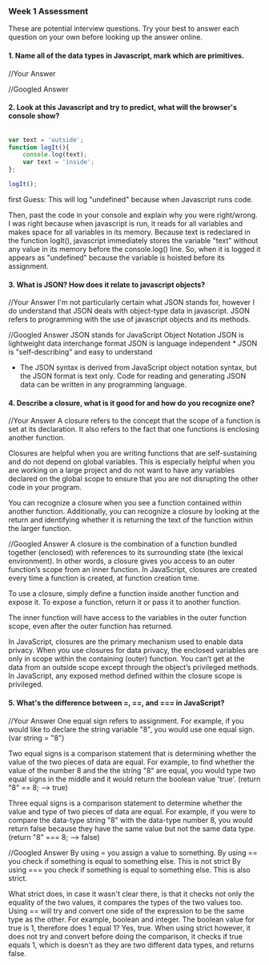 ### Week 1 Assessment

These are potential interview questions. Try your best to answer each question on your own before looking up the answer online.

#### 1. Name all of the data types in Javascript, mark which are primitives.

  //Your Answer
  <!--
  - boolean (primitive)
  - number (primitive)
  - string (primitive)
  - null (primitive)
  - undefined (primitive)
  - object -->


  //Googled Answer
  <!--
  - boolean
  - null
  - undefined
  - number
  - string
  - symbol
  - object -->


#### 2. Look at this Javascript and try to predict, what will the browser's console show?

``` javascript

var text = 'outside';
function logIt(){
    console.log(text);
    var text = 'inside';
};

logIt();

```

first Guess: This will log "undefined" because when Javascript runs code.


Then, past the code in your console and explain why you were right/wrong.
I was right because when javascript is run, it reads for all variables and makes space for all variables in its memory. Because text is redeclared in the function logIt(), javascript immediately stores the variable "text" without any value in its memory before the console.log() line. So, when it is logged it appears as "undefined" because the variable is hoisted before its assignment.


#### 3. What is JSON? How does it relate to javascript objects?

  //Your Answer
  I'm not particularly certain what JSON stands for, however I do understand that JSON deals with object-type data in javascript. JSON refers to programming with the use of javascript objects and its methods.

  //Googled Answer
  JSON stands for JavaScript Object Notation
  JSON is lightweight data interchange format
  JSON is language independent *
  JSON is "self-describing" and easy to understand

* The JSON syntax is derived from JavaScript object notation syntax, but the JSON format is text only. Code for reading and generating JSON data can be written in any programming language.


#### 4. Describe a closure, what is it good for and how do you recognize one?

  //Your Answer
  A closure refers to the concept that the scope of a function is set at its declaration. It also refers to the fact that one functions is enclosing another function.

  Closures are helpful when you are writing functions that are self-sustaining and do not depend on global variables. This is especially helpful when you are working on a large project and do not want to have any variables declared on the global scope to ensure that you are not disrupting the other code in your program.

  You can recognize a closure when you see a function contained within another function. Additionally, you can recognize a closure by looking at the return and identifying whether it is returning the text of the function within the larger function.

  //Googled Answer
  A closure is the combination of a function bundled together (enclosed) with references to its surrounding state (the lexical environment). In other words, a closure gives you access to an outer function’s scope from an inner function. In JavaScript, closures are created every time a function is created, at function creation time.

  To use a closure, simply define a function inside another function and expose it. To expose a function, return it or pass it to another function.

  The inner function will have access to the variables in the outer function scope, even after the outer function has returned.

  In JavaScript, closures are the primary mechanism used to enable data privacy. When you use closures for data privacy, the enclosed variables are only in scope within the containing (outer) function. You can’t get at the data from an outside scope except through the object’s privileged methods. In JavaScript, any exposed method defined within the closure scope is privileged.


#### 5. What's the difference between =, ==, and === in JavaScript?

  //Your Answer
  One equal sign refers to assignment. For example, if you would like to declare the string variable "8", you would use one equal sign. (var string = "8")

  Two equal signs is a comparison statement that is determining whether the value of the two pieces of data are equal. For example, to find whether the value of the number 8 and the the string "8" are equal, you would type two equal signs in the middle and it would return the boolean value 'true'. (return "8" == 8; --> true)

  Three equal signs is a comparison statement to determine whether the value and type of two pieces of data are equal. For example, if you were to compare the data-type string "8" with the data-type number 8, you would return false because they have the same value but not the same data type. (return "8" === 8; --> false)

  //Googled Answer
  By using = you assign a value to something.
  By using == you check if something is equal to something else. This is not strict
  By using === you check if something is equal to something else. This is also strict.

  What strict does, in case it wasn't clear there, is that it checks not only the equality of the two values, it compares the types of the two values too. Using == will try and convert one side of the expression to be the same type as the other. For example, boolean and integer. The boolean value for true is 1, therefore does 1 equal 1? Yes, true. When using strict however, it does not try and convert before doing the comparison, it checks if true equals 1, which is doesn't as they are two different data types, and returns false.
